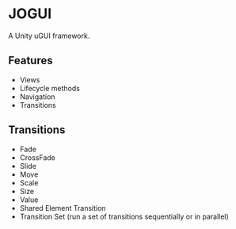 # JOGUI

A Unity uGUI framework.

## Features
* Views
* Lifecycle methods
* Navigation
* Transitions

## Transitions
* Fade
* CrossFade
* Slide
* Move
* Scale
* Size
* Value
* Shared Element Transition
* Transition Set (run a set of transitions sequentially or in parallel)
